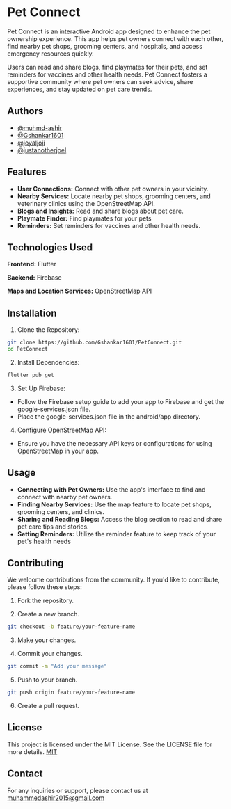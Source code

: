 
# Pet Connect

Pet Connect is an interactive Android app designed to enhance the pet ownership experience. This app helps pet owners connect with each other, find nearby pet shops, grooming centers, and hospitals, and access emergency resources quickly.

Users can read and share blogs, find playmates for their pets, and set reminders for vaccines and other health needs. Pet Connect fosters a supportive community where pet owners can seek advice, share experiences, and stay updated on pet care trends.


## Authors

- [@muhmd-ashir](https://www.github.com/muhmd-ashir)
- [@Gshankar1601](https://www.github.com/Gshankar1601)
- [@joyaljoji](https://www.github.com/joyaljoji)
- [@justanotherjoel](https://www.github.com/justanotherjoel)




## Features

- **User Connections:** Connect with other pet owners in your vicinity.
- **Nearby Services:** Locate nearby pet shops, grooming centers, and veterinary clinics using the OpenStreetMap API.
- **Blogs and Insights:** Read and share blogs about pet care.
- **Playmate Finder:** Find playmates for your pets
- **Reminders:** Set reminders for vaccines and other health needs.


## Technologies Used

**Frontend:** Flutter

**Backend:** Firebase

**Maps and Location Services:** OpenStreetMap API



## Installation

1. Clone the Repository:

```bash
git clone https://github.com/Gshankar1601/PetConnect.git
cd PetConnect

```
2. Install Dependencies:

```bash
flutter pub get

```
3. Set Up Firebase:

* Follow the Firebase setup guide to add your app to Firebase and get the google-services.json file.
* Place the google-services.json file in the android/app directory.

4. Configure OpenStreetMap API:

* Ensure you have the necessary API keys or configurations for using OpenStreetMap in your app.


    
## Usage

* **Connecting with Pet Owners:** Use the app's interface to find and connect with nearby pet owners.
* **Finding Nearby Services:** Use the map feature to locate pet shops, grooming centers, and clinics.
* **Sharing and Reading Blogs:** Access the blog section to read and share pet care tips and stories.
* **Setting Reminders:** Utilize the reminder feature to keep track of your pet's health needs




## Contributing

We welcome contributions from the community. If you'd like to contribute, please follow these steps:

1. Fork the repository.

2. Create a new branch.
```bash
git checkout -b feature/your-feature-name

```
3. Make your changes.

4. Commit your changes.
```bash
git commit -m "Add your message"

```
5. Push to your branch.
```bash
git push origin feature/your-feature-name

```
6. Create a pull request.










## License
This project is licensed under the MIT License. See the LICENSE file for more details.
[MIT](https://choosealicense.com/licenses/mit/)


## Contact
For any inquiries or support, please contact us at muhammedashir2015@gmail.com

